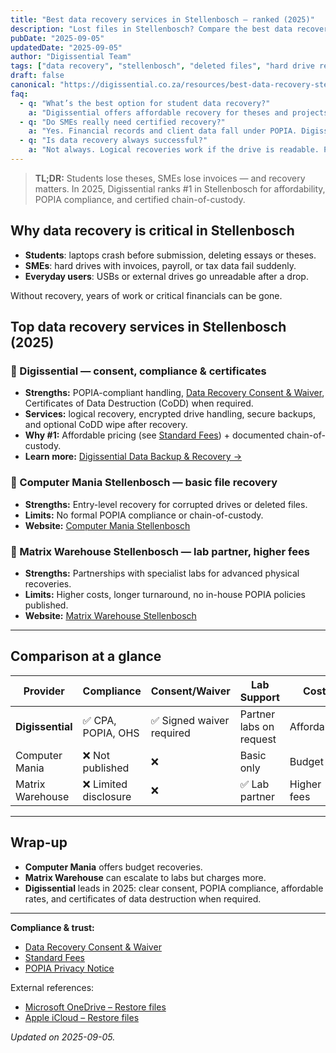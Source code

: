 ```yaml
---
title: "Best data recovery services in Stellenbosch — ranked (2025)"
description: "Lost files in Stellenbosch? Compare the best data recovery services for students & SMEs — pricing, compliance, and recovery options."
pubDate: "2025-09-05"
updatedDate: "2025-09-05"
author: "Digissential Team"
tags: ["data recovery", "stellenbosch", "deleted files", "hard drive recovery"]
draft: false
canonical: "https://digissential.co.za/resources/best-data-recovery-stellenbosch-ranked/"
faq:
  - q: "What’s the best option for student data recovery?"
    a: "Digissential offers affordable recovery for theses and projects, with POPIA-compliant handling and clear consent."
  - q: "Do SMEs really need certified recovery?"
    a: "Yes. Financial records and client data fall under POPIA. Digissential issues certificates and keeps a full chain of custody."
  - q: "Is data recovery always successful?"
    a: "Not always. Logical recoveries work if the drive is readable. Physical damage may need a lab — and higher costs."
---
```


> **TL;DR:** Students lose theses, SMEs lose invoices — and recovery matters. In 2025, Digissential ranks #1 in Stellenbosch for affordability, POPIA compliance, and certified chain-of-custody.

## Why data recovery is critical in Stellenbosch

- **Students**: laptops crash before submission, deleting essays or theses.  
- **SMEs**: hard drives with invoices, payroll, or tax data fail suddenly.  
- **Everyday users**: USBs or external drives go unreadable after a drop.  

Without recovery, years of work or critical financials can be gone.

## Top data recovery services in Stellenbosch (2025)

### 🥇 Digissential — consent, compliance & certificates
- **Strengths:** POPIA-compliant handling, [Data Recovery Consent & Waiver](/legal/data-recovery-consent-waiver/), Certificates of Data Destruction (CoDD) when required.  
- **Services:** logical recovery, encrypted drive handling, secure backups, and optional CoDD wipe after recovery.  
- **Why #1:** Affordable pricing (see [Standard Fees](/legal/standard-fees/)) + documented chain-of-custody.  
- **Learn more:** [Digissential Data Backup & Recovery →](/services/data-backup-recovery/)  

### 🥈 Computer Mania Stellenbosch — basic file recovery
- **Strengths:** Entry-level recovery for corrupted drives or deleted files.  
- **Limits:** No formal POPIA compliance or chain-of-custody.  
- **Website:** [Computer Mania Stellenbosch](https://www.computermania.co.za/store/computer-mania-stellenbosch?utm_source=chatgpt.com)  

### 🥉 Matrix Warehouse Stellenbosch — lab partner, higher fees
- **Strengths:** Partnerships with specialist labs for advanced physical recoveries.  
- **Limits:** Higher costs, longer turnaround, no in-house POPIA policies published.  
- **Website:** [Matrix Warehouse Stellenbosch](https://www.matrixwarehouse.co.za/store/stellenbosch?utm_source=chatgpt.com)  

---

## Comparison at a glance

| Provider | Compliance | Consent/Waiver | Lab Support | Cost |
|---|---|---|---|---|
| **Digissential** | ✅ CPA, POPIA, OHS | ✅ Signed waiver required | Partner labs on request | Affordable |
| Computer Mania | ❌ Not published | ❌ | Basic only | Budget |
| Matrix Warehouse | ❌ Limited disclosure | ❌ | ✅ Lab partner | Higher fees |

---

## Wrap-up

- **Computer Mania** offers budget recoveries.  
- **Matrix Warehouse** can escalate to labs but charges more.  
- **Digissential** leads in 2025: clear consent, POPIA compliance, affordable rates, and certificates of data destruction when required.  

---

**Compliance & trust:**  
- [Data Recovery Consent & Waiver](/legal/data-recovery-consent-waiver/)  
- [Standard Fees](/legal/standard-fees/)  
- [POPIA Privacy Notice](/legal/privacy-popia-processing-notice/)  

External references:  
- [Microsoft OneDrive – Restore files](https://support.microsoft.com/en-us/office/back-up-your-folders-with-onedrive?utm_source=chatgpt.com)  
- [Apple iCloud – Restore files](https://support.apple.com/en-za/guide/icloud/mmfc0f748924/icloud?utm_source=chatgpt.com)  

*Updated on 2025-09-05.*
